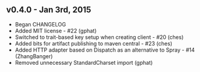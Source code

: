## v0.4.0 - Jan 3rd, 2015

* Began CHANGELOG
* Added MIT license - #22 (gphat)
* Switched to trait-based key setup when creating client - #20 (ches)
* Added bits for artifact publishing to maven central - #23 (ches)
* Added HTTP adapter based on Dispatch as an alternative to Spray - #14 (ZhangBanger)
* Removed unnecessary StandardCharset import (gphat)
